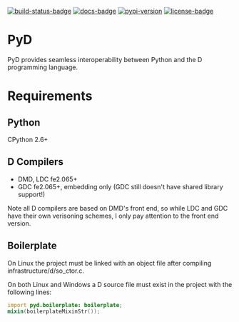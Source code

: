 [![build-status-badge]][build-status]
[![docs-badge]][docs]
[![pypi-version]][pypi]
[![license-badge]][license]

# PyD

PyD provides seamless interoperability between Python and the D programming language.

# Requirements

## Python

CPython 2.6+

## D Compilers

* DMD, LDC fe2.065+
* GDC fe2.065+, embedding only (GDC still doesn't have shared library support!)

Note all D compilers are based on DMD's front end, so while LDC and GDC have
their own verisoning schemes, I only pay attention to the front end version.

## Boilerplate

On Linux the project must be linked with an object file after compiling infrastructure/d/so_ctor.c.

On both Linux and Windows a D source file must exist in the project with the following lines:

```d
import pyd.boilerplate: boilerplate;
mixin(boilerplateMixinStr());
```

[build-status-badge]: https://travis-ci.org/ariovistus/pyd.svg?branch=master
[build-status]: https://travis-ci.org/ariovistus/pyd
[docs-badge]: https://readthedocs.org/projects/pyd/badge/
[docs]: http://pyd.readthedocs.org/
[pypi-version]: https://img.shields.io/pypi/v/pyd.svg
[pypi]: https://pypi.python.org/pypi/pyd
[license-badge]: https://img.shields.io/pypi/l/pyd.svg
[license]: https://pypi.python.org/pypi/pyd/
